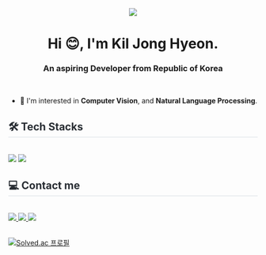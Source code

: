 <meta name="google-site-verification" content="PSq6DbDlRSvangukeR2VKXHXPGCn4hhMZzYZRfIe7F4" />

<div align= "center">
    <img src="https://capsule-render.vercel.app/api?type=waving&color=gradient&customColorList=10&height=200&text=Hyeon-n-off's%20GITHUB&fontSize=50&fontAlign=68&fontAlignY=36"/>
    </div>
    <div style="text-align: left;"> 
    <h1 align="center">Hi 😊, I'm Kil Jong Hyeon.</h1>
    <h3 align="center">An aspiring Developer from Republic of Korea</h3>
    <br>

  - 🌱 I'm interested in **Computer Vision**, and **Natural Language Processing**.
    </div>
    
    <div style="text-align: left;">
    <h2 style="border-bottom: 1px solid #d8dee4; color: #282d33;"> 🛠️ Tech Stacks </h2> <br> 
    <div style="margin: ; text-align: left;"> <img src="https://img.shields.io/badge/Python-3776AB?style=for-the-badge&logo=Python&logoColor=white">
          <img src="https://img.shields.io/badge/PyTorch-EE4C2C?style=for-the-badge&logo=PyTorch&logoColor=white">
          </div>
    </div>
    <div style="text-align: left;">
    <h2 style="border-bottom: 1px solid #d8dee4; color: #282d33;"> 💻 Contact me </h2> <br> 
    <div style="margin: ; text-align: left;"> <a href=mailto:kiljh7717@gmail.com> <img src="https://img.shields.io/badge/Gmail-EA4335?style=for-the-badge&logo=Gmail&logoColor=white&link=mailto:kiljh7717@gmail.com"> </a>
         <a href=https://blog.naver.com/rlfwhdgus7717> <img src="https://img.shields.io/badge/Naver-03C75A?style=for-the-badge&logo=Naver&logoColor=white&link=https://blog.naver.com/rlfwhdgus7717"> </a>
          <a href=https://hyeon-n-off.github.io/> <img src="https://img.shields.io/badge/GitHub-181717?style=for-the-badge&logo=GitHub&logoColor=white&link=https://hyeon-n-off.github.io/"> </a>
          </div>  <br> 
    <div style="text-align: left;">  </div> 
    </div>

[![Solved.ac
프로필](http://mazassumnida.wtf/api/generate_badge?boj=kiljh3572)](https://solved.ac/kiljh3572)
